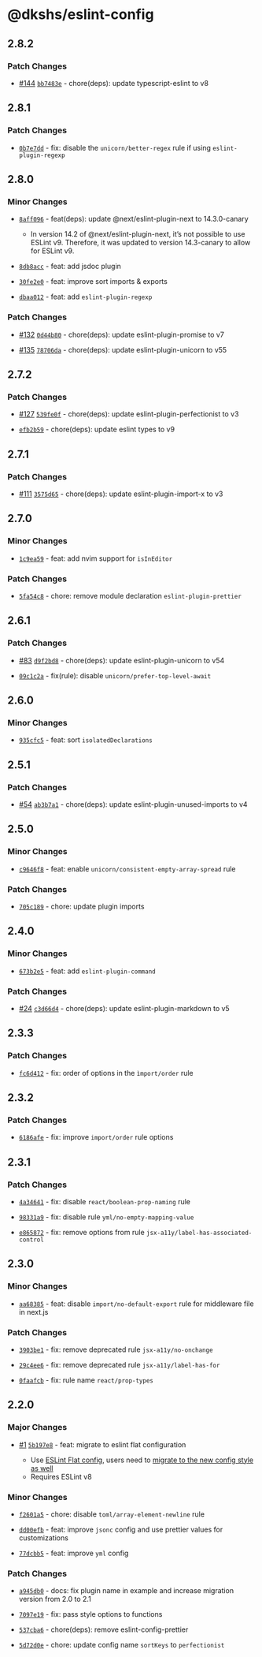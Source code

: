 # @dkshs/eslint-config

## 2.8.2

### Patch Changes

- [#144](https://github.com/dkshs/eslint-config/pull/144) [`bb7483e`](https://github.com/dkshs/eslint-config/commit/bb7483e3124c7ded4c48f8ca9c512823b2bee963) - chore(deps): update typescript-eslint to v8

## 2.8.1

### Patch Changes

- [`0b7e7dd`](https://github.com/dkshs/eslint-config/commit/0b7e7dd00c340df3478e16ed69b1114c08f75a7f) - fix: disable the `unicorn/better-regex` rule if using `eslint-plugin-regexp`

## 2.8.0

### Minor Changes

- [`8aff096`](https://github.com/dkshs/eslint-config/commit/8aff0963563847e7782f7eb79ae06ee9971963d1) - feat(deps): update @next/eslint-plugin-next to 14.3.0-canary

  - In version 14.2 of @next/eslint-plugin-next, it’s not possible to use ESLint v9. Therefore, it was updated to version 14.3-canary to allow for ESLint v9.

- [`8db8acc`](https://github.com/dkshs/eslint-config/commit/8db8acce95fc98c0503b5171e045378a080105f9) - feat: add jsdoc plugin

- [`30fe2e0`](https://github.com/dkshs/eslint-config/commit/30fe2e00ea4efad09567cfece8b1cb8b656a1a73) - feat: improve sort imports & exports

- [`dbaa012`](https://github.com/dkshs/eslint-config/commit/dbaa012a69df68e645e2c9aed5fefa2486b32e21) - feat: add `eslint-plugin-regexp`

### Patch Changes

- [#132](https://github.com/dkshs/eslint-config/pull/132) [`0d44b80`](https://github.com/dkshs/eslint-config/commit/0d44b804e9a749a19a99e5edc2b9e1b08e2a22a1) - chore(deps): update eslint-plugin-promise to v7

- [#135](https://github.com/dkshs/eslint-config/pull/135) [`78706da`](https://github.com/dkshs/eslint-config/commit/78706dada96a2338277a934bb89c7e789a36f5dc) - chore(deps): update eslint-plugin-unicorn to v55

## 2.7.2

### Patch Changes

- [#127](https://github.com/dkshs/eslint-config/pull/127) [`539fe0f`](https://github.com/dkshs/eslint-config/commit/539fe0f449e6b34a58c46e8cadc2b4e5b2d1fd46) - chore(deps): update eslint-plugin-perfectionist to v3

- [`efb2b59`](https://github.com/dkshs/eslint-config/commit/efb2b59ed48f3ce6d8c2df8c373308696d335b1a) - chore(deps): update eslint types to v9

## 2.7.1

### Patch Changes

- [#111](https://github.com/dkshs/eslint-config/pull/111) [`3575d65`](https://github.com/dkshs/eslint-config/commit/3575d658e32b39745aa8cd603680cfcf00622dd6) - chore(deps): update eslint-plugin-import-x to v3

## 2.7.0

### Minor Changes

- [`1c9ea59`](https://github.com/dkshs/eslint-config/commit/1c9ea59944aa06222f832231192fd77cc652ce98) - feat: add nvim support for `isInEditor`

### Patch Changes

- [`5fa54c8`](https://github.com/dkshs/eslint-config/commit/5fa54c89a8e9680bfee6ab94a59ab9fcf23a359b) - chore: remove module declaration `eslint-plugin-prettier`

## 2.6.1

### Patch Changes

- [#83](https://github.com/dkshs/eslint-config/pull/83) [`d9f2bd8`](https://github.com/dkshs/eslint-config/commit/d9f2bd8554f49941e43ed4681fd900f3f9030ee8) - chore(deps): update eslint-plugin-unicorn to v54

- [`09c1c2a`](https://github.com/dkshs/eslint-config/commit/09c1c2a2780d3dd3b5b8c375db1f95288f1d08f9) - fix(rule): disable `unicorn/prefer-top-level-await`

## 2.6.0

### Minor Changes

- [`935cfc5`](https://github.com/dkshs/eslint-config/commit/935cfc5fc4985ed9b761839fefbd120d2e7ceed6) - feat: sort `isolatedDeclarations`

## 2.5.1

### Patch Changes

- [#54](https://github.com/dkshs/eslint-config/pull/54) [`ab3b7a1`](https://github.com/dkshs/eslint-config/commit/ab3b7a13217932e7b314087e56c248d4267971ab) - chore(deps): update eslint-plugin-unused-imports to v4

## 2.5.0

### Minor Changes

- [`c9646f8`](https://github.com/dkshs/eslint-config/commit/c9646f88b3e5f2ea0e032499939768ee242b56c4) - feat: enable `unicorn/consistent-empty-array-spread` rule

### Patch Changes

- [`705c189`](https://github.com/dkshs/eslint-config/commit/705c189b9ba3437300c2e000c77a2e21dad12b73) - chore: update plugin imports

## 2.4.0

### Minor Changes

- [`673b2e5`](https://github.com/dkshs/eslint-config/commit/673b2e5a73026ef2d41feada1beb7149b22c6c74) - feat: add `eslint-plugin-command`

### Patch Changes

- [#24](https://github.com/dkshs/eslint-config/pull/24) [`c3d66d4`](https://github.com/dkshs/eslint-config/commit/c3d66d45c6459e1b7dea9b65002e4ef1b9bf52e4) - chore(deps): update eslint-plugin-markdown to v5

## 2.3.3

### Patch Changes

- [`fc6d412`](https://github.com/dkshs/eslint-config/commit/fc6d412c4de0bf3c76b9eedc724505ae37bbedb8) - fix: order of options in the `ìmport/order` rule

## 2.3.2

### Patch Changes

- [`6186afe`](https://github.com/dkshs/eslint-config/commit/6186afe4f12b78f4efd7da33904f8fba18867cf1) - fix: improve `import/order` rule options

## 2.3.1

### Patch Changes

- [`4a34641`](https://github.com/dkshs/eslint-config/commit/4a34641ac48b5ffff3f4783830c300fbd343cbfc) - fix: disable `react/boolean-prop-naming` rule

- [`98331a9`](https://github.com/dkshs/eslint-config/commit/98331a9a33f8183f2496f7ebcbafeadcc788a69e) - fix: disable rule `yml/no-empty-mapping-value`

- [`e865872`](https://github.com/dkshs/eslint-config/commit/e865872361a65914c58877211547c5ff3403d253) - fix: remove options from rule `jsx-a11y/label-has-associated-control`

## 2.3.0

### Minor Changes

- [`aa68385`](https://github.com/dkshs/eslint-config/commit/aa6838573c9614caeaf9e44a171489286ed76469) - feat: disable `import/no-default-export` rule for middleware file in next.js

### Patch Changes

- [`3903be1`](https://github.com/dkshs/eslint-config/commit/3903be184db38d4178460d23a41b7006c83a4091) - fix: remove deprecated rule `jsx-a11y/no-onchange`

- [`29c4ee6`](https://github.com/dkshs/eslint-config/commit/29c4ee6a349ed987ab2059880e5008248229c5ee) - fix: remove deprecated rule `jsx-a11y/label-has-for`

- [`0faafcb`](https://github.com/dkshs/eslint-config/commit/0faafcbcd30c891e3c1d6c57d92f1000725d24b6) - fix: rule name `react/prop-types`

## 2.2.0

### Major Changes

- [#1](https://github.com/dkshs/eslint-config/pull/1) [`5b197e8`](https://github.com/dkshs/eslint-config/commit/5b197e8df4e1f3064f622884fe44667e1ce1eba7) - feat: migrate to eslint flat configuration

  - Use [ESLint Flat config](https://eslint.org/docs/latest/use/configure/configuration-files-new), users need to [migrate to the new config style as well](/README.md#usage)
  - Requires ESLint v8

### Minor Changes

- [`f2601a5`](https://github.com/dkshs/eslint-config/commit/f2601a585e282bb6c056a9d7aa6131814de149ba) - chore: disable `toml/array-element-newline` rule

- [`dd00efb`](https://github.com/dkshs/eslint-config/commit/dd00efb1df187d14afee3a1826a0191c38bbc2f6) - feat: improve `jsonc` config and use prettier values for customizations

- [`77dcbb5`](https://github.com/dkshs/eslint-config/commit/77dcbb51ef8ac5fcbcc302185f16ee7e0402b2d3) - feat: improve `yml` config

### Patch Changes

- [`a945db0`](https://github.com/dkshs/eslint-config/commit/a945db0d5624e3964a5a7da2441265f63bb4bd58) - docs: fix plugin name in example and increase migration version from 2.0 to 2.1

- [`7097e19`](https://github.com/dkshs/eslint-config/commit/7097e195b3b4eecdf021901c0d58dfe36aad1e55) - fix: pass style options to functions

- [`537cba6`](https://github.com/dkshs/eslint-config/commit/537cba61903e28e20ff769c0223056ab6c962133) - chore(deps): remove eslint-config-prettier

- [`5d72d0e`](https://github.com/dkshs/eslint-config/commit/5d72d0eae6b1e113323103538c9caa2fdfee718b) - chore: update config name `sortKeys` to `perfectionist`
